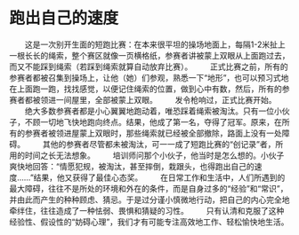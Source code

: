 # 跑出自己的速度
　　这是一次别开生面的短跑比赛：在本来很平坦的操场地面上，每隔1-2米扯上一根长长的绳索，整个赛区就像一页横格纸，参赛者讲被蒙上双眼从上面跑过去，而又不能踩到绳索（若踩到绳索就算自动放弃比赛）。 
　　正式比赛之前，所有的参赛者都被召集到操场上，让他（她）们参观，熟悉一下“地形”，也可以预习式地在上面跑一跑，找找感觉，以便记住绳索的位置，做到心中有数，然后，所有的参赛者都被领进一间屋里，全部被蒙上双眼。 
　　发令枪响过，正式比赛开始。 
　　绝大多数参赛者都是小心翼翼地跑动着，唯恐踩着绳索被淘汰。只有一位小伙子，不顾一切地飞快地跑向终点。结果，他成了第一名，夺得了冠军。原来，在所有的参赛者被领进屋蒙上双眼时，那些绳索就已经被全部撤除，路面上没有一处障碍。 
　　其他的参赛者尽管都未被淘汰，可一一成了短跑比赛的“创记录”者，所用的时间之长无法想象。 
　　培训师问那个小伙子，他当时是怎么想的。小伙子爽快地回答：“情愿犯规，被淘汰，甚至摔倒，栽跟头，也得跑出自己的速度……”结果，他又获得了最佳心态奖。 
　　在日常工作和生活中，人们所遇到的最大障碍，往往不是所处的环境和外在的条件，而是自身过多的“经验”和“常识”，并由此而产生的种种顾虑、猜忌。于是过分谨小慎微地行动，把自己的内心完全地牵绊住，往往造成了一种怯弱、畏惧和猜疑的习性。 
　　只有认清和克服了这种经验性、假设性的“妨碍心理”，我们才有可能专注高效地工作、轻松愉快地生活。
 